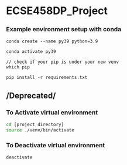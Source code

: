 # ECSE458DP_Project

### Example environment setup with conda
```
conda create --name py39 python=3.9

conda activate py39   

// check if your pip is under your new venv
which pip

pip install -r requirements.txt
```


/Deprecated/
---------------------------------------

### To Activate virtual environment
```Bash
cd [project directory]
source ./venv/bin/activate
```

### To Deactivate virtual environment
```Bash
deactivate
```
